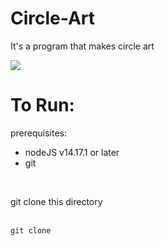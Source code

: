 # Circle-Art
 
It's a program that makes circle art

<img src="https://cdn.discordapp.com/attachments/985995143989567608/986021397195284500/unknown.png">

# To Run:

prerequisites:<br>
<ul>
    <li>nodeJS v14.17.1 or later</li>
    <li>git</li>
</ul>

<br>

git clone this directory<br></br>

```shell
git clone 
```